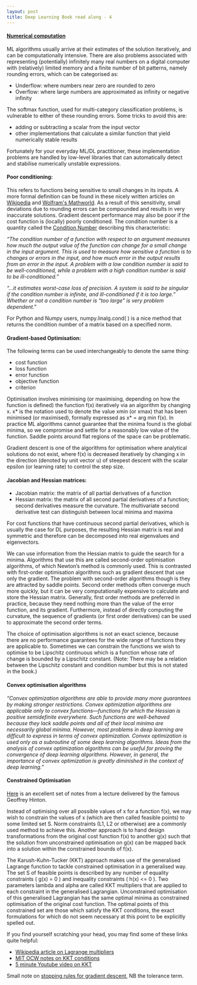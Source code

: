 ```yaml
---
layout: post
title: Deep Learning Book read along - 4
---
```


#### [Numerical computation](http://www.deeplearningbook.org/contents/numerical.html)

ML algorithms usually arrive at their estimates of the solution iteratively, and can be computationally intensive. There are also problems associated with representing (potentially) infinitely many real numbers on a digital computer with (relatively) limited memory and a finite number of bit patterns, namely rounding errors, which can be categorised as:
- Underflow: where numbers near zero are rounded to zero
- Overflow: where large numbers are approximated as infinity or negative infinity

The softmax function, used for multi-category classification problems, is vulnerable to either of these rounding errors. Some tricks to avoid this are:

- adding or subtracting a scalar from the input vector
- other implementations that calculate a similar function that yield numerically stable results

Fortunately for your everyday ML/DL practitioner, these implementation problems are handled by low-level libraries that can automatically detect and stabilise numerically unstable expressions.

#### Poor conditioning:
This refers to functions being sensitive to small changes in its inputs. A more formal definition can be found in these nicely written articles on [Wikipedia](https://en.wikipedia.org/wiki/Condition_number) and [Wolfram's Mathworld](http://mathworld.wolfram.com/ConditionNumber.html). As a result of this sensitivity, small deviations due to rounding errors can be compounded and results in very inaccurate solutions. Gradient descent performance may also be poor if the cost function is (locally) poorly conditioned. The condition number is a quantity called the [Condition Number](http://math.stackexchange.com/questions/675474/what-is-the-practical-impact-of-a-matrixs-condition-number) describing this characteristic:

*“The condition number of a function with respect to an argument measures how much the output value of the function can change for a small change in the input argument. This is used to measure how sensitive a function is to changes or errors in the input, and how much error in the output results from an error in the input. A problem with a low condition number is said to be well-conditioned, while a problem with a high condition number is said to be ill-conditioned.”*

*“...it estimates worst-case loss of precision. A system is said to be singular if the condition number is infinite, and ill-conditioned if it is too large.”
Whether or not a condition number is “too large” is very problem dependent."*

For Python and Numpy users, numpy.linalg.cond( ) is a nice method that returns the condition number of a matrix based on a specified norm.

#### Gradient-based Optimisation:
The following terms can be used interchangeably to denote the same thing:

- cost function
- loss function
- error function
- objective function
- criterion

Optimisation involves minimising (or maximising, depending on how the function is defined) the function f(x) iteratively via an algorithm by changing x. x* is the notation used to denote the value xmin (or xmax) that has been minimised (or maximised), formally expressed as x* = arg min f(x). In practice ML algorithms cannot guarantee that the minima found is the global minima, so we compromise and settle for a reasonably low value of the function. Saddle points around flat regions of the space can be problematic.

Gradient descent is one of the algorithms for optimisation where analytical solutions do not exist, where f(x) is decreased iteratively by changing x in the direction (denoted by unit vector u) of steepest descent with the scalar epsilon (or learning rate) to control the step size.

#### Jacobian and Hessian matrices:
- Jacobian matrix: the matrix of all partial derivatives of a function
- Hessian matrix: the matrix of all second partial derivatives of a function; second derivatives measure the curvature. The multivariate second derivative test can distinguish between local minima and maxima

For cost functions that have continuous second partial derivatives, which is usually the case for DL purposes, the resulting Hessian matrix is real and symmetric and therefore can be decomposed into real eigenvalues and eigenvectors.

We can use information from the Hessian matrix to guide the search for a minima. Algorithms that use this are called second-order optimisation algorithms, of which Newton’s method is commonly used. This is contrasted with first-order optimisation algorithms such as gradient descent that use only the gradient. The problem with second-order algorithms though is they are attracted by saddle points. Second order methods often converge much more quickly, but it can be very computationally expensive to calculate and store the Hessian matrix. Generally, first order methods are preferred in practice, because they need nothing more than the value of the error function, and its gradient. Furthermore, instead of directly computing the curvature, the sequence of gradients (or first order derivatives) can be used to approximate the second order terms.

The choice of optimisation algorithms is not an exact science, because there are no performance guarantees for the wide range of functions they are applicable to. Sometimes we can constrain the functions we wish to optimise to be Lipschitz continuous which is a function whose rate of change is bounded by a Lipschitz constant. (Note: There may be a relation between the Lipschitz constant and condition number but this is not stated in the book.)

#### Convex optimisation algorithms
*“Convex optimization algorithms are able to provide many more guarantees by making stronger restrictions. Convex optimization algorithms are applicable only to convex functions—functions for which the Hessian is positive semidefinite everywhere. Such functions are well-behaved because they lack saddle points and all of their local minima are necessarily global minima. However, most problems in deep learning are difficult to express in terms of convex optimization. Convex optimization is used only as a subroutine of some deep learning algorithms. Ideas from the analysis of convex optimization algorithms can be useful for proving the convergence of deep learning algorithms. However, in general, the importance of convex optimization is greatly diminished in the context of deep learning.”*

#### Constrained Optimisation
[Here](http://www.cs.toronto.edu/~hinton/csc2515/notes/lec6tutorial.pdf) is an excellent set of notes from a lecture delivered by the famous Geoffrey Hinton.

Instead of optimising over all possible values of x for a function f(x), we may wish to constrain the values of x (which are then called feasible points) to some limited set S. Norm constraints (L1, L2 or otherwise) are a commonly used method to achieve this. Another approach is to hand design transformations from the original cost function f(x) to another g(x) such that the solution from unconstrained optimisation on g(x) can be mapped back into a solution within the constrained bounds of f(x).

The Karush-Kuhn-Tucker (KKT) approach makes use of the generalised Lagrange function to tackle constrained optimisation in a generalised way. The set S of feasible points is described by any number of equality constraints ( g(x) = 0 ) and inequality constraints ( h(x) <= 0 ). Two parameters lambda and alpha are called KKT multipliers that are applied to each constraint in the generalised Lagrangian. Unconstrained optimisation of this generalised Lagrangian has the same optimal minima as constrained optimisation of the original cost function. The optimal points of this constrained set are those which satisfy the KKT conditions, the exact formulations for which do not seem necessary at this point to be explicitly spelled out.

If you find yourself scratching your head, you may find some of these links quite helpful:

- [Wikipedia article on Lagrange multipliers](https://en.wikipedia.org/wiki/Lagrange_multiplier)
- [MIT OCW notes on KKT conditions](https://ocw.mit.edu/courses/mechanical-engineering/2-854-introduction-to-manufacturing-systems-fall-2010/lecture-notes/MIT2_854F10_kkt_ex.pdf)
- [5 minute Youtube video on KKT](https://www.youtube.com/watch?v=JTTiELgMyuM)

Small note on [stopping rules for gradient descent](http://stats.stackexchange.com/questions/33136/how-to-define-the-termination-condition-for-gradient-descent), NB the tolerance term.
